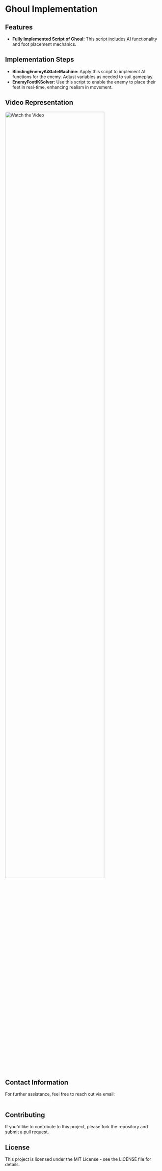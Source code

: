 <!DOCTYPE html>
<html lang="en">
<body>
    <h1>Ghoul Implementation</h1>
    <h2>Features</h2>
    <ul>
        <li><strong>Fully Implemented Script of Ghoul:</strong> This script includes AI functionality and foot placement mechanics.</li>
    </ul>
    <h2>Implementation Steps</h2>
    <ul>
        <li><strong>BlindingEnemyAiStateMachine:</strong> Apply this script to implement AI functions for the enemy. Adjust variables as needed to suit gameplay.</li>
        <li><strong>EnemyFootIKSolver:</strong> Use this script to enable the enemy to place their feet in real-time, enhancing realism in movement.</li>
    </ul>
    <div class="video-container">
        <h2>Video Representation</h2>
        <a href="https://www.linkedin.com/posts/aritrachats_gamedevelopment-unity3d-csharp-activity-7303437713796472832-i5YZ?utm_source=share&utm_medium=member_desktop&rcm=ACoAAEXr5qIB46KeZOu5TD7zIFCJFpyS7eunqSI" target="_blank">
            <img src="https://img.youtube.com/vi/VIDEO_ID/0.jpg" alt="Watch the Video" style="width: 80%; max-width: 600px; border-radius: 5px;">
        </a>
    </div>
    <div class="contact">
        <h2>Contact Information</h2>
        <p>For further assistance, feel free to reach out via email: <a href="mailto:aritrathegamer05@gmail.com" style="color: white;">aritrathegamer05@gmail.com</a></p>
    </div>
    <div class="footer">
        <h2>Contributing</h2>
        <p>If you'd like to contribute to this project, please fork the repository and submit a pull request.</p>
        <h2>License</h2>
        <p>This project is licensed under the MIT License - see the LICENSE file for details.</p>
    </div>
</body>
</html>
